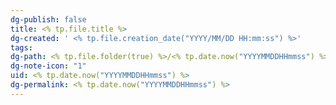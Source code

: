 ```yaml
---
dg-publish: false
title: <% tp.file.title %>
dg-created: ' <% tp.file.creation_date("YYYY/MM/DD HH:mm:ss") %>'
tags: 
dg-path: <% tp.file.folder(true) %>/<% tp.date.now("YYYYMMDDHHmmss") %>
dg-note-icon: "1"
uid: <% tp.date.now("YYYYMMDDHHmmss") %>
dg-permalink: <% tp.date.now("YYYYMMDDHHmmss") %>
---
```

